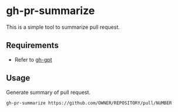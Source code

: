 # gh-pr-summarize

This is a simple tool to summarize pull request.

## Requirements

- Refer to [gh-gpt](https://github.com/wzshiming/gh-gpt)

## Usage

Generate summary of pull request.

``` bash
gh-pr-summarize https://github.com/OWNER/REPOSITORY/pull/NUMBER
```
